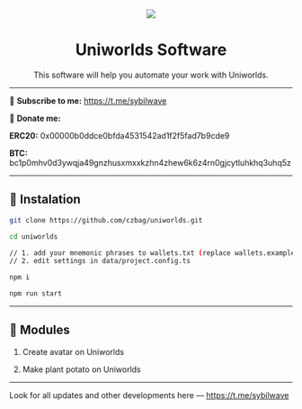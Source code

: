 <div align="center">
<img src="https://i.imgur.com/b2QID3X.png"/>
<h1>Uniworlds Software</h1>
  <p>This software will help you automate your work with Uniworlds.</p>
</div>

---

🔔 <b>Subscribe to me:</b> https://t.me/sybilwave

🤑 <b>Donate me:</b>

<b>ERC20:</b> 0x00000b0ddce0bfda4531542ad1f2f5fad7b9cde9

<b>BTC:</b> bc1p0mhv0d3ywqja49gnzhusxmxxkzhn4zhew6k6z4rn0gjcytluhkhq3uhq5z

---
<h2>🚀 Instalation</h2>

```bash
git clone https://github.com/czbag/uniworlds.git

cd uniworlds

// 1. add your mnemonic phrases to wallets.txt (replace wallets.example.txt -> wallets.txt)
// 2. edit settings in data/project.config.ts

npm i

npm run start
```

---
<h2>🚨 Modules</h2>

1. Create avatar on Uniworlds

2. Make plant potato on Uniworlds

---
Look for all updates and other developments here –– https://t.me/sybilwave